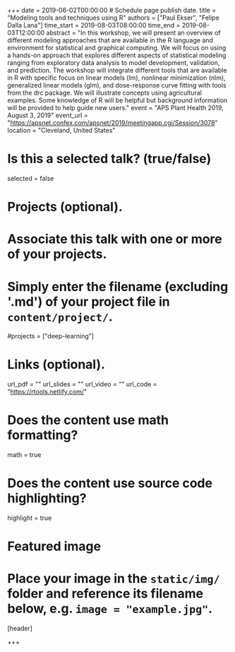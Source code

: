 +++
date = 2019-06-02T00:00:00   # Schedule page publish date.
title = "Modeling tools and techniques using R"
authors = ["Paul Ekser", "Felipe Dalla Lana"]
time_start = 2019-08-03T08:00:00
time_end = 2019-08-03T12:00:00
abstract = "In this workshop, we will present an overview of different modeling approaches that are available in the R language and environment for statistical and graphical computing. We will focus on using a hands-on approach that explores different aspects of statistical modeling ranging from exploratory data analysis to model development, validation, and prediction. The workshop will integrate different tools that are available in R with specific focus on linear models (lm), nonlinear minimization (nlm), generalized linear models (glm), and dose-response curve fitting with tools from the drc package. We will illustrate concepts using agricultural examples. Some knowledge of R will be helpful but background information will be provided to help guide new users."
event = "APS Plant Health 2019, August 3, 2019"
event_url = "https://apsnet.confex.com/apsnet/2019/meetingapp.cgi/Session/3078"
location = "Cleveland, United States"

# Is this a selected talk? (true/false)
selected = false

# Projects (optional).
#   Associate this talk with one or more of your projects.
#   Simply enter the filename (excluding '.md') of your project file in `content/project/`.
#projects = ["deep-learning"]

# Links (optional).
url_pdf = ""
url_slides = ""
url_video = ""
url_code = "https://rtools.netlify.com/"

# Does the content use math formatting?
math = true

# Does the content use source code highlighting?
highlight = true

# Featured image
# Place your image in the `static/img/` folder and reference its filename below, e.g. `image = "example.jpg"`.
[header]

+++
